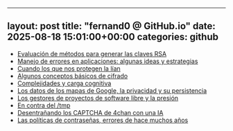 
---
layout: post
title:  "fernand0 @ GitHub.io"
date:   2025-08-18 15:01:00+00:00
categories: github
---
*  [Evaluación de métodos para generar las claves RSA](http://fernand0.github.io//claves-RSA/)
*  [Manejo de errores en aplicaciones: algunas ideas y estrategias](http://fernand0.github.io//manejo-errores-python/)
*  [Cuando los que nos protegen la lían](http://fernand0.github.io//protegerse-ataques/)
*  [Algunos conceptos básicos de cifrado](http://fernand0.github.io//cifrado-ideas-principales/)
*  [Complejidades y carga cognitiva](http://fernand0.github.io//carga-cognitiva/)
*  [Los datos de los mapas de Google, la privacidad y su persistencia](http://fernand0.github.io//errores-fallos-localizacion-google/)
*  [Los gestores de proyectos de software libre y la presión](http://fernand0.github.io//software-libre-y-presiones/)
*  [En contra del /tmp](http://fernand0.github.io//contra-tmp/)
*  [Desentrañando los CAPTCHA de 4chan con una IA](http://fernand0.github.io//captcha-4chan/)
*  [Las políticas de contraseñas, errores de hace muchos años](http://fernand0.github.io//claves-y-politicas/)

